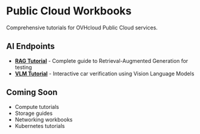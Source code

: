 # Public Cloud Workbooks

Comprehensive tutorials for OVHcloud Public Cloud services.

## AI Endpoints

- [**RAG Tutorial**](/ovhcloud-workbooks/public-cloud/ai-endpoints/rag-tutorial/) - Complete guide to Retrieval-Augmented Generation for testing
- [**VLM Tutorial**](/ovhcloud-workbooks/public-cloud/ai-endpoints/vlm-tutorial-car-damage-verfication/) - Interactive car verification using Vision Language Models

## Coming Soon

- Compute tutorials
- Storage guides
- Networking workbooks
- Kubernetes tutorials
